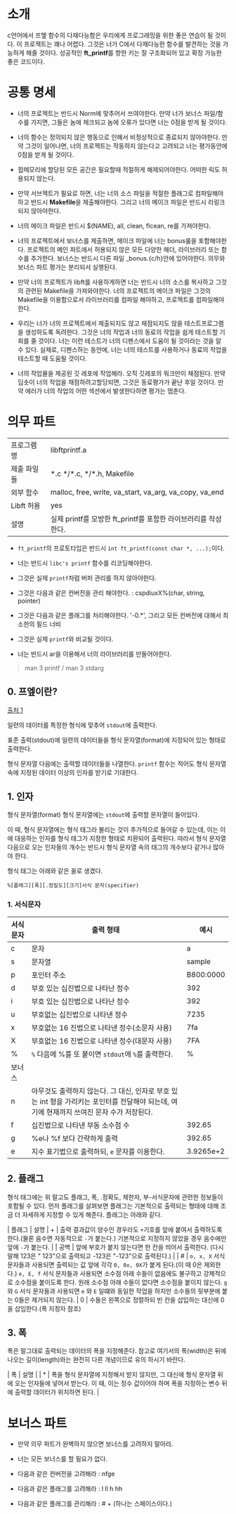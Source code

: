 # 소개

c언어에서 프엪 함수의 다재다능함은 우리에게 프로그래밍을 위한 좋은 연습이 될 것이다. 이 프로젝트는 꽤나 어렵다. 그것은 너가 C에서 다재다능한 함수를 발견하는 것을 가능하게 해줄 것이다.
성공적인 **ft_printf**를 향한 키는 잘 구조화되어 있고 확장 가능한 좋은 코드이다.


# 공통 명세

- 너의 프로젝트는 반드시 Norm에 맞추어서 쓰여야한다. 만약 너가 보너스 파일/함수를 가지면, 그들은 놈에 체크되고 놈에 오류가 있다면 너는 0점을 받게 될 것이다.

- 너의 함수는 정의되지 않은 행동으로 인해서 비정상적으로 종료되지 않아야한다. 만약 그것이 일어나면, 너의 프로젝트는 작동하지 않는다고 고려되고 너는 평가동안에 0점을 받게 될 것이다.

- 힙메모리에 할당된 모든 공간은 필요할때 적절하게 해제되어야한다. 어떠한 릭도 허용되지 않는다.

- 만약 서브젝트가 필요로 하면, 너는 너의 소스 파일을 적절한 플래그로 컴파일해야하고 반드시 **Makefile**을 제출해야한다. 그리고 너의 메이크 파일은 반드시 리링크되지 않아야한다.

- 너의 메이크 파일은 반드시 $(NAME), all, clean, flcean, re를 가져야한다.

- 너의 프로젝트에서 보너스를 제출하면, 메이크 파일에 너는 bonus룰을 포함해야한다. 프로젝트의 메인 파트에서 허용되지 않은 모든 다양한 헤더, 라이브러리 또는 함수를 추가한다. 보너스는 반드시 다른 파일 _bonus.{c/h}안에 있어야한다. 의무와 보너스 파트 평가는 분리되서 실행된다.

- 만약 너의 프로젝트가 libft를 사용하게하면 너는 반드시 너의 소스를 복사하고 그것의 관련된 Makefile을 가져와야한다. 너의 프로젝트의 메이크 파일은 그것의 Makefile을 이용함으로서 라이브러리를 컴파일 해야하고, 프로젝트를 컴파일해야한다.

- 우리는 너가 너의 프로젝트에서 제출되지도 않고 채점되지도 않을 테스트프로그램을 생성하도록 독려한다. 그것은 너의 작업과 너의 동료의 작업을 쉽게 테스트할 기회를 줄 것이다. 너는 이런 테스트가 너의 디펜스에서 도움이 될 것이라는 것을 알 수 있다. 실제로, 디펜스하는 동안에, 너는 너의 테스트를 사용하거나 동료의 작업을 테스트할 때 도움될 것이다.

- 너의 작업물을 제공된 깃 레포에 작업해라. 오직 깃레포의 워크만이 채점된다. 만약 딥솟이 너의 작업을 채점하려고할당되면, 그것은 동료평가가 끝난 후일 것이다. 만약 에러가 너의 작업의 어떤 섹션에서 발생한다하면 평가는 멈춘다.

# 의무 파트

| | |
| - | - |
| 프로그램 명 | libftprintf.a |
| 제출 파일들 | \*.c \*/\*.c, \*/\*.h, Makefile |
| 외부 함수 | malloc, free, write, va_start, va_arg, va_copy, va_end |
| Libft 허용 | yes |
| 설명 | 실제 printf를 모방한 ft_printf를 포함한 라이브러리를 작성한다. |

- `ft_printf`의 프로토타입은 반드시 `int ft_printf(const char *, ...);`이다.

- 너는 반드시 `libc's printf` 함수를 리코딩해야한다.

- 그것은 실제 `printf`처럼 버퍼 관리를 하지 않아야한다.

- 그것은 다음과 같은 컨버전을 관리 해야한다. : cspdiuxX%(char, string, pointer)

- 그것은 다음과 같은 플래그를 처리해야한다. '-0.*', 그리고 모든 컨버전에 대해서 최소한의 필드 너비

- 그것은 실제 `printf`와 비교될 것이다.

- 너는 반드시 ar을 이용해서 너의 라이브러리를 만들어야한다.

> man 3 printf / man 3 stdarg

## 0. 프엪이란?
[출처 1](https://modoocode.com/35)

일련의 데이터를 특정한 형식에 맞추어 `stdout`에 출력한다.

표준 출력(stdout)에 일련의 데이터들을 형식 문자열(format)에 지정되어 있는 형태로 출력한다.

형식 문자열 다음에는 출력할 데이터들을 나열한다. `printf` 함수는 적어도 형식 문자열 속에 지정된 데이터 이상의 인자를 받기로 기대한다.

## 1. 인자

형식 문자열(format) 형식 문자열에는 `stdout`에 출력할 문자열이 들어있다.

이 때, 형식 문자열에는 형식 태그라 불리는 것이 추가적으로 들어갈 수 있는데, 이는 이에 대응하는 인자를 형식 태그가 지정한 형태로 치환되어 출력된다. 따라서 형식 문자열 다음으로 오는 인자들의 개수는 반드시 형식 문자열 속의 태그의 개수보다 같거나 많아야 한다.

형식 태그는 아래와 같은 꼴로 생겼다.

`%[플래그][폭][.정밀도][크기]서식 문자(specifier)`

### 1. 서식문자

| 서식 문자 | 출력 형태 | 예시 |
| - | - | - |
| c | 문자 | a |
| s | 문자열 | sample |
| p | 포인터 주소 | B800:0000|
| d | 부호 있는 십진법으로 나타난 정수 | 392 |
| i | 부호 있는 십진법으로 나타난 정수 | 392 |
| u | 부호없는 십진법으로 나타낸 정수 | 7235 |
| x | 부호없는 16 진법으로 나타낸 정수(소문자 사용) | 7fa |
| X | 부호없는 16 진법으로 나타낸 정수(대문자 사용) | 7FA |
| % | `%` 다음에 %를 또 붙이면 `stdout`에 `%`를 출력한다. | % |
| 보너스 | | |
| n | 아무것도 출력하지 않는다. 그 대신, 인자로 부호 있는 int 형을 가리키는 포인터를 전달해야 되는데, 여기에 현재까지 쓰여진 문자 수가 저장된다. | |
| f | 십진법으로 나타낸 부동 소수점 수 | 392.65 |
| g | %e나 %f 보다 간략하게 출력 | 392.65 |
| e | 지수 표기법으로 출력하되, `e` 문자를 이용한다. | 3.9265e+2 |

## 2. 플래그

형식 태그에는 위 말고도 플래그, 폭, .정확도, 제한자, 부-서식문자에 관련한 정보들이 포함될 수 있다. 먼저 플래그를 살펴보면 플래그는 기본적으로 출력되는 형태에 대해 조금 더 자세하게 지정할 수 있게 해준다. 플래그는 아래와 같다.

| 플래그 | 설명
| + | 출력 결과값이 양수인 경우라도 `+`기호를 앞에 붙여서 출력하도록 한다.(물론 음수면 자동적으로 `-`가 붙는다.) 기본적으로 지정하지 않았을 경우 음수에만 앞에 `-`가 붙는다. |
| 공백 | 앞에 부호가 붙지 않는다면 한 칸을 띄어서 출력한다. (다시말해 123은 " 123"으로 출력되고 -123은 "-123"으로 출력된다.) |
| # | `o, x, X` 서식 문자들과 사용되면 출력되는 값 앞에 각각 `0, 0x, 0X`가 붙게 된다.(이 때 0은 제외한다.) `e, E, f` 서식 문자들과 사용되면 소수점 아래 수들이 없음에도 불구하고 강제적으로 소수점을 붙이도록 한다. 원래 소수점 아래 수들이 없다면 소수점을 붙이지 않는다. `g`와 `G` 서식 문자들과 사용되면 `e` 와 `E` 일떄와 동일한 작업을 하지만 소수들의 뒷부분에 붙는 0들은 제거되지 않는다.
| 0 | 수들은 왼쪽으로 정렬하되 빈 칸을 삽입하는 대신에 0을 삽입한다.(폭 지정자 참조)

## 3. 폭

폭은 말그대로 출력되는 데이터의 폭을 지정해준다. 참고로 여기서의 폭(width)은 뒤에 나오는 길이(length)와는 완전히 다른 개념이므로 유의 하시기 바란다.

| 폭 | 설명 |
| * | 폭을 형식 문자열에 지정해서 받지 않지만, 그 대신에 형식 문자열 뒤에 오는 인자들에 넣어서 받는다. 이 때, 이는 정수 값이어야 하며 폭을 지정하는 변수 뒤에 출력할 데이터가 위치하면 된다. |

# 보너스 파트

- 만약 의무 파트가 완벽하지 않으면 보너스를 고려하지 말아라.

- 너는 모든 보너스를 할 필요가 없다.

- 다음과 같은 컨버전을 고려해라 : nfge

- 다음과 같은 플래그를 고려해라 : l ll h hh

- 다음과 같은 플래그를 관리해라 : # + (하나는 스페이스이다.)

